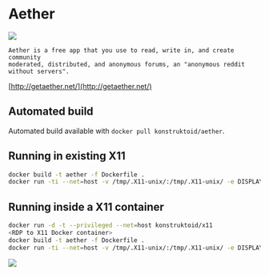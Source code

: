 # Aether

[![](https://images.microbadger.com/badges/image/konstruktoid/aether.svg)](https://microbadger.com/images/konstruktoid/aether "Aether")

```
Aether is a free app that you use to read, write in, and create community
moderated, distributed, and anonymous forums, an "anonymous reddit without servers".
```

[http://getaether.net/](http://getaether.net/)

## Automated build

Automated build available with `docker pull konstruktoid/aether`.

## Running in existing X11

```sh
docker build -t aether -f Dockerfile .
docker run -ti --net=host -v /tmp/.X11-unix/:/tmp/.X11-unix/ -e DISPLAY=unix$DISPLAY aether
```

## Running inside a X11 container

```sh
docker run -d -t --privileged --net=host konstruktoid/x11
<RDP to X11 Docker container>
docker build -t aether -f Dockerfile .
docker run -ti --net=host -v /tmp/.X11-unix/:/tmp/.X11-unix/ -e DISPLAY=unix$DISPLAY aether
```

![](https://raw.githubusercontent.com/konstruktoid/Aether_Build/master/x11_aether.png)
